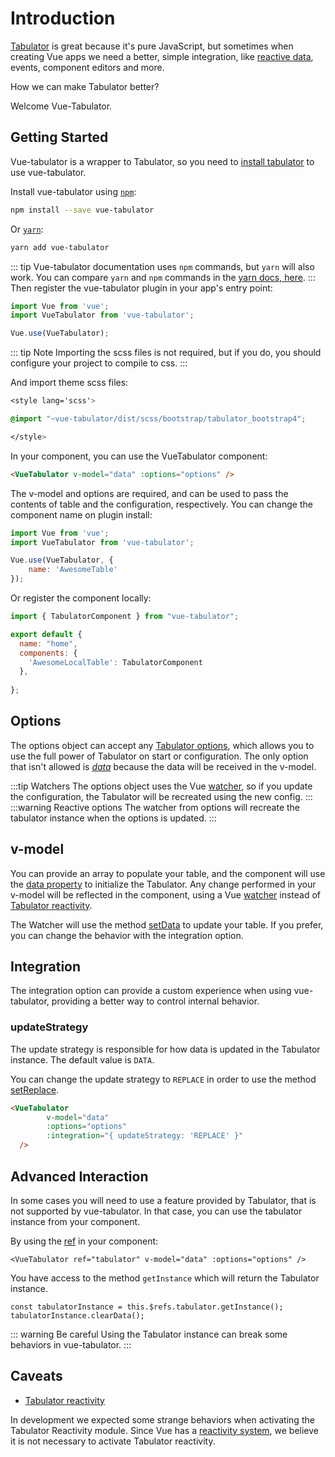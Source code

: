 # Introduction


[Tabulator](http://tabulator.info/) is great because it's pure JavaScript, but sometimes when creating Vue apps we need a better, simple integration, like [reactive data](http://tabulator.info/docs/4.2/release#reactive-data), events, component editors and more.

How we can make Tabulator better?

Welcome Vue-Tabulator.

## Getting Started

Vue-tabulator is a wrapper to Tabulator, so you need to [install tabulator](http://tabulator.info/docs/4.2/install#sources-npm) to use vue-tabulator.

Install vue-tabulator using [`npm`](https://www.npmjs.com/package/vue-tabulator):

```bash
npm install --save vue-tabulator
```

Or [`yarn`](https://yarnpkg.com/en/package/vue-tabulator):

```bash
yarn add vue-tabulator
```

::: tip
Vue-tabulator documentation uses `npm` commands, but `yarn` will also work. You can compare `yarn` and `npm` commands in the [yarn docs, here](https://yarnpkg.com/en/docs/migrating-from-npm#toc-cli-commands-comparison).
:::
Then register the vue-tabulator plugin in your app's entry point:

```javascript
import Vue from 'vue';
import VueTabulator from 'vue-tabulator';

Vue.use(VueTabulator);
```

::: tip Note
Importing the scss files is not required, but if you do, you should configure your project to compile to css.
:::

And import theme scss files:

```css
<style lang='scss'>

@import "~vue-tabulator/dist/scss/bootstrap/tabulator_bootstrap4";

</style>
```

In your component, you can use the VueTabulator component:

```html
<VueTabulator v-model="data" :options="options" />
```

The v-model and options are required, and can be used to pass the contents of table and the configuration, respectively.
You can change the component name on plugin install:

```javascript
import Vue from 'vue';
import VueTabulator from 'vue-tabulator';

Vue.use(VueTabulator, {
    name: 'AwesomeTable'
});
```
Or register the component locally: 


```javascript
import { TabulatorComponent } from "vue-tabulator";

export default {
  name: "home",
  components: {
    'AwesomeLocalTable': TabulatorComponent
  },
  
};
```

## Options

The options object can accept any [Tabulator options](http://tabulator.info/docs/4.2/options), which allows you to use the full power of Tabulator on start or configuration.
The only option that isn't allowed is [_data_](http://tabulator.info/docs/4.2/data#array-initial) because the data will be received in the v-model.

:::tip Watchers
The options object uses the Vue [watcher](https://vuejs.org/v2/guide/computed.html#Watchers), so if you update the configuration, the Tabulator will be recreated using the new config.
:::
:::warning Reactive options
The watcher from options will recreate the tabulator instance when the options is updated.
:::

## v-model

You can provide an array to populate your table, and the component will use the [data property](http://tabulator.info/docs/4.2/data#array-initial) to initialize the Tabulator. Any change performed in your v-model will be reflected in the component, using a Vue [watcher](https://vuejs.org/v2/guide/computed.html#Watchers) instead of [Tabulator reactivity](http://tabulator.info/docs/4.2/reactivity).

The Watcher will use the method [setData](http://tabulator.info/docs/4.2/data#array) to update your table. If you prefer, you can change the behavior with the integration option.

## Integration
The integration option can provide a custom experience when using vue-tabulator, 
providing a better way to control internal behavior.

### updateStrategy

The update strategy is responsible for how data is updated in the Tabulator instance. The default value is `DATA`.

You can change the update strategy to `REPLACE` in order to use the method [setReplace](http://tabulator.info/docs/4.2/update#alter-replace).

```html
<VueTabulator 
        v-model="data" 
        :options="options" 
        :integration="{ updateStrategy: 'REPLACE' }" 
  />
```

## Advanced Interaction

In some cases you will need to use a feature provided by Tabulator, that is not supported by vue-tabulator. In that case, you can use the tabulator instance from your component.

By using the [ref](https://vuejs.org/v2/api/#ref) in your component:

```html{2}
<VueTabulator ref="tabulator" v-model="data" :options="options" />
```

You have access to the method `getInstance` which will return the Tabulator instance.

```javascript{1}
const tabulatorInstance = this.$refs.tabulator.getInstance();
tabulatorInstance.clearData();
```

::: warning Be careful
Using the Tabulator instance can break some behaviors in vue-tabulator.
:::
## Caveats
- [Tabulator reactivity](http://tabulator.info/docs/4.2/reactivity)

In development we expected some strange behaviors when activating the Tabulator Reactivity module. Since Vue has a [reactivity system](https://it.vuejs.org/v2/guide/reactivity.html), we believe it is not necessary to activate Tabulator reactivity.
